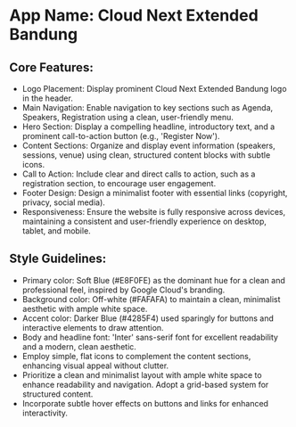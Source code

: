 # **App Name**: Cloud Next Extended Bandung

## Core Features:

- Logo Placement: Display prominent Cloud Next Extended Bandung logo in the header.
- Main Navigation: Enable navigation to key sections such as Agenda, Speakers, Registration using a clean, user-friendly menu.
- Hero Section: Display a compelling headline, introductory text, and a prominent call-to-action button (e.g., 'Register Now').
- Content Sections: Organize and display event information (speakers, sessions, venue) using clean, structured content blocks with subtle icons.
- Call to Action: Include clear and direct calls to action, such as a registration section, to encourage user engagement.
- Footer Design: Design a minimalist footer with essential links (copyright, privacy, social media).
- Responsiveness: Ensure the website is fully responsive across devices, maintaining a consistent and user-friendly experience on desktop, tablet, and mobile.

## Style Guidelines:

- Primary color: Soft Blue (#E8F0FE) as the dominant hue for a clean and professional feel, inspired by Google Cloud's branding.
- Background color: Off-white (#FAFAFA) to maintain a clean, minimalist aesthetic with ample white space.
- Accent color: Darker Blue (#4285F4) used sparingly for buttons and interactive elements to draw attention.
- Body and headline font: 'Inter' sans-serif font for excellent readability and a modern, clean aesthetic.
- Employ simple, flat icons to complement the content sections, enhancing visual appeal without clutter.
- Prioritize a clean and minimalist layout with ample white space to enhance readability and navigation. Adopt a grid-based system for structured content.
- Incorporate subtle hover effects on buttons and links for enhanced interactivity.